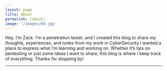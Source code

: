 ```yaml
---
layout: page
title: About
permalink: /about/
image: '/images/60.jpg'
---
```


Hey, I’m Zack. I’m a penetration tester, and I created this blog to share my thoughts, experiences, and notes from my work in CyberSecurity.I wanted a place to express what I’m learning and working on. Whether it’s tips on pentesting or just some ideas I want to share, this blog is where I keep track of everything. Thanks for stopping by!


<hr>